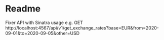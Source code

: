 # Readme 

Fixer API with Sinatra
usage e.g.
GET http://localhost:4567/api/v1/get_exchange_rates?base=EUR&from=2020-09-01&to=2020-09-05&other=USD
